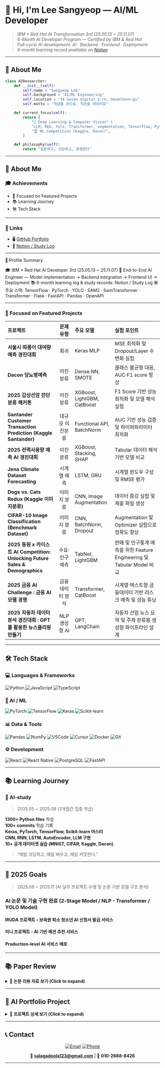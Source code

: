 # 👋 Hi, I'm Lee Sangyeop — AI/ML Developer  

> _IBM × Red Hat AI Transformation 3rd (25.05.13 ~ 25.11.07)_  
> _6-Month AI Developer Program — Certified by IBM & Red Hat_  
> _Full-cycle AI development: AI · Backend · Frontend · Deployment_  
> _6-month learning record available on [Notion](https://www.notion.so/23f635cbe75f802c8513f82bceb2b092)_

---

## 👋 About Me

```python
class AIResearcher:
    def __init__(self):
        self.name = "Sangyeop Lee"
        self.background = "AI/ML Engineering"
        self.location = "34 Gasan digital 2-ro, Geumcheon-gu"
        self.motto = "개념을 코드로, 직관을 데이터로"

    def current_focus(self):
        return [
            "🧠 Deep Learning & Computer Vision" + 
            "LLM, REG, Yolo, Transformer, segmentation, Tensorflow, Python, ML, Pandas",
            "🏆 ML Competition (Kaggle, Dacon)",
        ]

    def philosophy(self):
        return "질문하고, 코딩하고, 증명한다"
```

--- 

## 🧭 About Me 

### 🎓 Achievements 
- 💼 Focused on Featured Projects 
- 📚 Learning Journey 
- 🛠️ Tech Stack 

--- 

### 🔗 Links 

- 🖥️ [GitHub Portfolio](https://github.com/salagadoola123/salagadoola) 
- 📔 [Notion / Study Log](https://www.notion.so/0-23f635cbe75f8012baebd56c88f37113) 

--- 

🧭 Profile Summary 

🎓 IBM × Red Hat AI Developer 3rd (25.05.13 ~ 25.11.07) 
💼 End-to-End AI Engineer — Model implementation → Backend integration → Frontend UI → Deployment 
📚 6-month learning log & study records: Notion / Study Log 
🛠️ 주요 스택: TensorFlow · PyTorch · YOLO · SAM2 · SwinTransformer · Transformer · Flask · FastAPI · Pandas · OpenAPI 

--- 

### 💼 Focused on Featured Projects 
| 프로젝트                                                             |   문제 유형  | 주요 모델                     | 실험 포인트                               |
| :--------------------------------------------------------------- | :------: | :------------------------ | :----------------------------------- |
| **서울시 따릉이 대여량 예측 경진대회**        |    회귀    | Keras MLP                 | MSE 최적화 및 Dropout/Layer 수 변화 실험      |
| **Dacon 당뇨병예측**                   |   이진분류   | Dense NN, SMOTE           | 클래스 불균형 대응, AUC·F1 score 향상           | 
| **2025 갑상선암 진단 분류 해커톤**                   |   이진분류   | XGBoost, LightGBM, CatBoost           | F1 Score 기반 성능 최적화 및 모델 해석 실험           | 
| **Santander Customer Transaction Prediction (Kaggle Santander)** | 대규모 이진분류 | Functional API, BatchNorm | AUC 기반 성능 검증 및 하이퍼파라미터 최적화           |
| **2025 전력사용량 예측 AI 경진대회**                     |   이진분류   | XGBoost, Stacking, SHAP   | Tabular 데이터 해석 기반 모델 비교              |
| **Jena Climate Dataset Forecasting**                             |  시계열 예측  | LSTM, GRU                 | 시계열 윈도우 구성 및 RMSE 평가                 |
| **Dogs vs. Cats Redux (Kaggle 이미지분류)**                           |  이미지 분류  | CNN, Image Augmentation   | 데이터 증강 실험 및 제출 파일 생성                 |
| **CIFAR-10 Image Classification (Benchmark Dataset)**            |  이미지 분류  | CNN, BatchNorm, Dropout   | Augmentation 및 Optimizer 실험으로 정확도 향상 |
| **2025 동원 x 카이스트 AI Competition: Unlocking Future Sales & Demographics** |  수요·인구 예측  | TabNet, LightGBM          | 판매 및 인구통계 예측을 위한 Feature Engineering 및 Tabular Model 비교 |
| **2025 금융 AI Challenge : 금융 AI 모델 경쟁**                                   |  금융 데이터 분석 | Transformer, CatBoost     | 시계열·텍스트형 금융데이터 기반 리스크 예측 및 성능 튜닝                        |
| **2025 자동차 데이터 분석 경진대회 : GPT를 활용한 뉴스클리핑 만들기**                            | NLP 생성형 AI | GPT, LangChain            | 자동차 산업 뉴스 요약 및 주제 분류용 생성형 파이프라인 설계                      |



--- 

## 🛠️ Tech Stack

### 💻 Languages & Frameworks
![Python](https://img.shields.io/badge/PYTHON-3776AB?style=flat&logo=python&logoColor=white)
![JavaScript](https://img.shields.io/badge/JAVASCRIPT-F7DF1E?style=flat&logo=javascript&logoColor=black)
![TypeScript](https://img.shields.io/badge/TYPESCRIPT-3178C6?style=flat&logo=typescript&logoColor=white)

### 🧠 AI / ML
![PyTorch](https://img.shields.io/badge/PYTORCH-EE4C2C?style=flat&logo=pytorch&logoColor=white)
![TensorFlow](https://img.shields.io/badge/TENSORFLOW-FF6F00?style=flat&logo=tensorflow&logoColor=white)
![Keras](https://img.shields.io/badge/KERAS-D00000?style=flat&logo=keras&logoColor=white)
![Scikit-learn](https://img.shields.io/badge/SCIKIT--LEARN-F7931E?style=flat&logo=scikitlearn&logoColor=white)

### 📊 Data & Tools
![Pandas](https://img.shields.io/badge/PANDAS-150458?style=flat&logo=pandas&logoColor=white)
![NumPy](https://img.shields.io/badge/NUMPY-013243?style=flat&logo=numpy&logoColor=white)
![VSCode](https://img.shields.io/badge/VSCODE-007ACC?style=flat&logo=visualstudiocode&logoColor=white)
![Cursor](https://img.shields.io/badge/CURSOR-000000?style=flat&logo=cursor&logoColor=white)
![Docker](https://img.shields.io/badge/DOCKER-2496ED?style=flat&logo=docker&logoColor=white)
![Git](https://img.shields.io/badge/GIT-F05032?style=flat&logo=git&logoColor=white)

### ⚙️ Development
![React](https://img.shields.io/badge/REACT-61DAFB?style=flat&logo=react&logoColor=black)
![React Native](https://img.shields.io/badge/REACT%20NATIVE-61DAFB?style=flat&logo=react&logoColor=black)
![PostgreSQL](https://img.shields.io/badge/POSTGRESQL-4169E1?style=flat&logo=postgresql&logoColor=white)
![FastAPI](https://img.shields.io/badge/FASTAPI-009688?style=flat&logo=fastapi&logoColor=white)

---

## 📚 Learning Journey

### 🧩 AI-study  
> 2025.05 ~ 2025.08 (3개월간 집중 학습)

 **1300+ Python files** 작성  
 **100+ commits** 학습 기록  
 **Keras, PyTorch, TensorFlow, Scikit-learn 마스터**  
 **CNN, RNN, LSTM, AutoEncoder, LLM 구현**  
 **10+ 공개 데이터셋 실습 (MNIST, CIFAR, Kaggle, Dacon)**  

> “매일 코딩하고, 매일 배우고, 매일 커밋한다.”


--- 

## 📄 2025 Goals 
> 2025.08 ~ 2025.11 (AI 실무 프로젝트 수행 및 논문 기반 모델 구조 분석)
 
 ### AI 논문 및 기술 구현 완료 (2-Stage Model / NLP - Transformer / YOLO Model) 
  #### IRUDA 프로젝트 - 보육원 퇴소 청소년 AI 신청서 발급 서비스
 ####  미니 프로젝트 - AI 기반 패션 추천 서비스
  #### Production-level AI 서비스 배포

---

## 📚 Paper Review

<details>
<summary><b>📄 논문 리뷰 자료 보기 (Click to expand)</b></summary>

<br/>

### 🎯 Object Detection

#### [2-Stage Detector 논문 리뷰 (R-CNN 계열)](./papers/이상엽_2-stage_paper_review.pdf)
- **주요 내용**
  - R-CNN → Fast R-CNN → Faster R-CNN → Mask R-CNN 진화 과정
  - Selective Search, RPN(Region Proposal Network) 분석
  - RoI Pooling vs RoI Align 비교
- **구현**: Mask R-CNN 코드 구현 포함
- **키워드**: Two-Stage Detection, Feature Pyramid Network, ResNet-FPN

<br/>

#### [Transformer 논문 리뷰 (Attention Is All You Need)](./papers/이상엽_NLP_Transformer_paper_review.pdf)
- **주요 내용**
  - RNN/LSTM의 한계와 Transformer의 등장 배경
  - Self-Attention & Multi-Head Attention 메커니즘 상세 분석
  - Positional Encoding의 수학적 원리 (sin/cos)
- **학습 포인트**: 
  - Query, Key, Value의 개념적 이해
  - Residual Connection & Layer Normalization
- **키워드**: Attention Mechanism, Parallel Processing, NLP Revolution

<br/>

#### [YOLO 시리즈 발전과정 (YOLOv1~v11)](./papers/이상엽_YOLO_paper_review.pdf)
- **주요 내용**
  - 1-Stage Detector의 진화 과정 상세 분석
  - YOLOv1의 혁신적 아이디어부터 YOLOv11의 최신 기술까지
  - Anchor-Free, Bounding-Free 방식의 패러다임 전환
- **분량**: 75페이지
- **키워드**: Real-time Detection, CSPDarknet, C2f, Decoupled Head

<br/>
---

**📌 논문 리뷰 작성 기간**: 2025.09 ~ 2025.10  
**📌 발표 및 토론**: 팀 STC (이상엽, 배정윤, 이상진, 김준희)  
**📌 목표**: 논문의 핵심 개념을 코드로 구현하여 실무 적용 능력 배양

</details>

---

## 🚀 AI Portfolio Project

<details>
<summary><b>💼 프로젝트 상세 보기 (Click to expand)</b></summary>

<br/>

### 🏠 이루다 (iruda) - 자립청소년 AI 컨설팅 Agent

**📄 [프로젝트 발표자료](./papers/이상엽_Agent_Project_iruda.pdf)** | **기간**: 2025.09 ~ 2025.10 | **팀**: STC

**프로젝트 개요**
- 보육원 퇴소 청소년(1만+ 대상)을 위한 AI 기반 자립 지원 서비스
- 복잡한 지원 제도를 통합하고 맞춤형 자립 로드맵 제공

**핵심 기능**
- 🤖 AI 기반 개인화 로드맵 (경제·주거·심리 영역)
- 📋 정책·제도 자동 매칭 (56+ 정책 데이터)
- 💬 GPT-4 기반 대화형 컨설팅
- 📊 진행 상황 추적 및 피드백

**기술 스택**
- Backend: FastAPI, Python
- Frontend: React, TypeScript
- AI/ML: GPT-4, RAG, FAISS Vector DB
- Database: PostgreSQL
- Infra: Docker, AWS

**주요 성과**
- RAG 기반 정확도 향상 (RAGAS 평가)
- 멀티턴 대화 시스템 구현
- 24/7 AI 컨설팅 제공

---

### 👔 K-Fashion Demon Hunters - AI 패션 추천 서비스

**📄 [프로젝트 발표자료](./papers/이상엽_mini_Project_K_Fashion_Demon_Hunters.pdf)** | **기간**: 2025.09 ~ 2025.10 | **팀**: STC

**프로젝트 개요**
- 이미지·텍스트 기반 통합 패션 플랫폼
- Vision AI + LLM으로 개인 맞춤형 스타일링 추천

**핵심 기능**
- 🎯 AI 이미지 분석 (Google Vision API + YOLO-fashion)
- 🤖 대화형 스타일링 (GPT-4 기반)
- 💰 실시간 최저가 비교 (무신사·네이버·인스타 크롤링)
- 👗 가상 피팅 (OOTDiffusion)
- 🔍 의미론적 검색 (CLIP Embedding + FAISS)

**기술 스택**
- Backend: FastAPI, Python
- Frontend: React, TypeScript
- AI/ML: Google Vision API, YOLO-fashion, GPT-4, CLIP, OOTDiffusion
- Data: BeautifulSoup, Selenium, Scrapy
- Database: PostgreSQL, FAISS
- Infra: Docker, AWS

**차별화 포인트**
- Vision + LLM 하이브리드 분석
- 멀티소스 실시간 가격 비교
- 대화형 양방향 큐레이션

---

**🎯 핵심 역량**
```
✅ End-to-End AI 서비스 개발 (기획 → 개발 → 배포)
✅ RAG 시스템 설계 및 평가 (RAGAS Framework)
✅ 멀티모달 AI 통합 (Vision + LLM)
✅ Docker 컨테이너화 및 AWS 배포
✅ 사회적 가치 실현 AI 서비스
```

</details>

---

## 📞 Contact

<div align="center">

[![Email](https://img.shields.io/badge/EMAIL-EA4335?style=for-the-badge&logo=gmail&logoColor=white)](mailto:salagadoola123@gmail.com)
[![Phone](https://img.shields.io/badge/PHONE-00C73C?style=for-the-badge&logo=naver&logoColor=white)](tel:010-2688-8426)

📧 **salagadoola123@gmail.com** | 📱 **010-2688-8426** 

</div>

---

